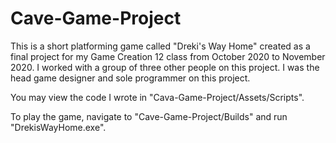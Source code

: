 # Cave-Game-Project


This is a short platforming game called "Dreki's Way Home" created as a final project for my Game Creation 12 class from October 2020 to November 2020.
I worked with a group of three other people on this project. I was the head game designer and sole programmer on this project. 

You may view the code I wrote in "Cava-Game-Project/Assets/Scripts".

To play the game, navigate to "Cave-Game-Project/Builds" and run "DrekisWayHome.exe".
